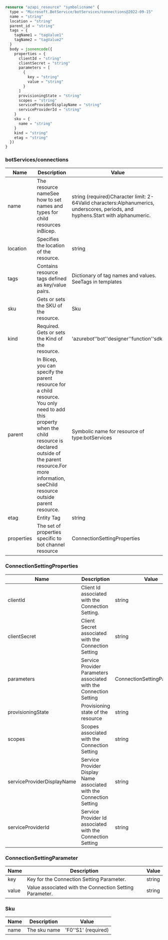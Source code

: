 ```terraform
resource "azapi_resource" "symbolicname" {
  type = "Microsoft.BotService/botServices/connections@2022-09-15"
  name = "string"
  location = "string"
  parent_id = "string"
  tags = {
    tagName1 = "tagValue1"
    tagName2 = "tagValue2"
  }
  body = jsonencode({
    properties = {
      clientId = "string"
      clientSecret = "string"
      parameters = [
        {
          key = "string"
          value = "string"
        }
      ]
      provisioningState = "string"
      scopes = "string"
      serviceProviderDisplayName = "string"
      serviceProviderId = "string"
    }
    sku = {
      name = "string"
    }
    kind = "string"
    etag = "string"
  })
}

```

### botServices/connections

| Name | Description | Value |
|-|-|-|
| name | The resource nameSee how to set names and types for child resources inBicep. | string (required)Character limit: 2-64Valid characters:Alphanumerics, underscores, periods, and hyphens.Start with alphanumeric. |
| location | Specifies the location of the resource. | string |
| tags | Contains resource tags defined as key/value pairs. | Dictionary of tag names and values. SeeTags in templates |
| sku | Gets or sets the SKU of the resource. | Sku |
| kind | Required. Gets or sets the Kind of the resource. | 'azurebot''bot''designer''function''sdk' |
| parent | In Bicep, you can specify the parent resource for a child resource. You only need to add this property when the child resource is declared outside of the parent resource.For more information, seeChild resource outside parent resource. | Symbolic name for resource of type:botServices |
| etag | Entity Tag | string |
| properties | The set of properties specific to bot channel resource | ConnectionSettingProperties |


### ConnectionSettingProperties

| Name | Description | Value |
|-|-|-|
| clientId | Client Id associated with the Connection Setting. | string |
| clientSecret | Client Secret associated with the Connection Setting | string |
| parameters | Service Provider Parameters associated with the Connection Setting | ConnectionSettingParameter[] |
| provisioningState | Provisioning state of the resource | string |
| scopes | Scopes associated with the Connection Setting | string |
| serviceProviderDisplayName | Service Provider Display Name associated with the Connection Setting | string |
| serviceProviderId | Service Provider Id associated with the Connection Setting | string |


### ConnectionSettingParameter

| Name | Description | Value |
|-|-|-|
| key | Key for the Connection Setting Parameter. | string |
| value | Value associated with the Connection Setting Parameter. | string |


### Sku

| Name | Description | Value |
|-|-|-|
| name | The sku name | 'F0''S1' (required) |


